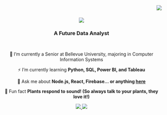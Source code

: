 <img align="right" src="https://visitor-badge.laobi.icu/badge?page_id=tblofton.tblofton" />

<h1 align="center">
    <img src="https://readme-typing-svg.herokuapp.com/?font=Righteous&size=35&center=true&vCenter=true&width=500&height=70&duration=5000&lines=Hello!+👋;+I'm+Tivona+Brown!;" />
</h1>

<h3 align="center">A Future Data Analyst</h3>

<br/>
<div align="center">
 
 🔭 I’m currently a Senior at Bellevue University, majoring in Computer Information Systems
 
⚡ I’m currently learning **Python, SQL, Power BI, and Tableau**

💬 Ask me about **Node.js, React, Firebase... or anything [here](https://github.com/salesp07/salesp07/issues)**

🌱 Fun fact **Plants respond to sound! (So always talk to your plants, they love it!)**

 </div>

<div align="center"> 
  <a href="mailto:tblofton731@gmail.com">
    <img src="https://img.shields.io/badge/Gmail-333333?style=for-the-badge&logo=gmail&logoColor=red" />
  </a>
   <a href="https://tblofton.github.io" target="_blank">
     <img src="https://img.shields.io/badge/Portfolio-FF5722?style=for-the-badge&logo=todoist&logoColor=white" target="_blank" /> <!-- sqlite, safari, google-chrome are other good icon options -->
  </a>
</div>

